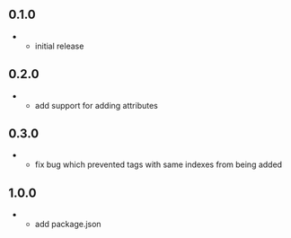 ## 0.1.0
- * initial release

## 0.2.0
- * add support for adding attributes

## 0.3.0
- * fix bug which prevented tags with same indexes from being added

## 1.0.0
- * add package.json
